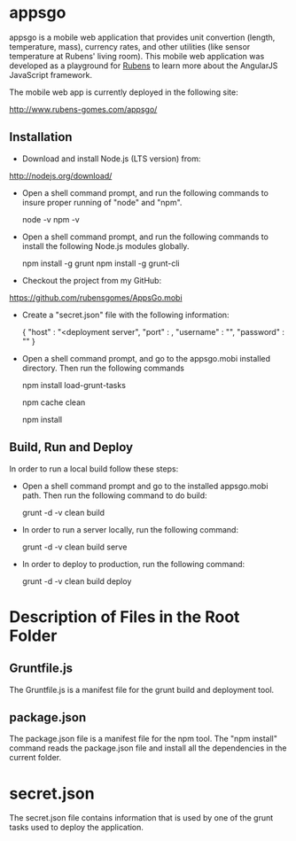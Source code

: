 # appsgo

appsgo is a mobile web application that provides unit convertion
(length, temperature, mass), currency rates, and other utilities 
(like sensor temperature at Rubens' living room).  This mobile web
application was developed as a playground for [Rubens](http://www.rubens-gomes.com) 
to learn more about the AngularJS JavaScript framework.

The mobile web app is currently deployed in the following site:

http://www.rubens-gomes.com/appsgo/

## Installation

* Download and install Node.js (LTS version) from:

http://nodejs.org/download/

* Open a shell command prompt, and run the following commands to insure
proper running of "node" and "npm".

    node -v
    npm -v

* Open a shell command prompt, and run the following commands to install
the following Node.js modules globally. 

    npm install -g grunt
    npm install -g grunt-cli

* Checkout the project from my GitHub:

https://github.com/rubensgomes/AppsGo.mobi

* Create a "secret.json" file with the following information:

	{
		"host" : "<deployment server",
		"port" : <deployment server port number>,
		"username" : "<deployment server username to authenticate>",
		"password" : "<deployment server password to authenticate>"
	}

* Open a shell command prompt, and go to the appsgo.mobi installed directory.
Then run the following commands

    npm install load-grunt-tasks

    npm cache clean

    npm install


## Build, Run and Deploy

In order to run a local build follow these steps:

* Open a shell command prompt and go to the installed appsgo.mobi path. 
Then run the following command to do build:

    grunt -d -v clean build

* In order to run a server locally, run the following command:

    grunt -d -v clean build serve

* In order to deploy to production, run the following command:

    grunt -d -v clean build deploy

# Description of Files in the Root Folder

## Gruntfile.js

The Gruntfile.js is a manifest file for the grunt build and deployment tool.

## package.json

The package.json file is a manifest file for the npm tool.  The "npm install"
command reads the package.json file and install all the dependencies in the
current folder.

# secret.json

The secret.json file contains information that is used by one of the
grunt tasks used to deploy the application.

